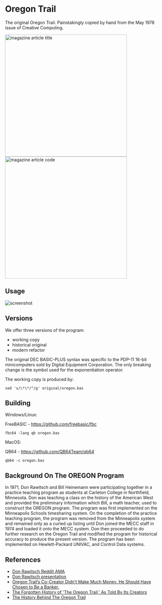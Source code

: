 Oregon Trail
============

The original Oregon Trail. Painstakingly copied by hand from the May 1978
issue of Creative Computing.

<img width="400" alt="magazine article title" src="https://github.com/user-attachments/assets/491481ca-03d2-4cef-bf9d-908c6bd038a1"><img width="400" alt="magazine article code" src="https://github.com/user-attachments/assets/fbb6ae7e-adfa-4136-9ed1-11dd98de0f33">

## Usage

![screenshot](https://i.imgur.com/EW2vHKg.png)

## Versions

We offer three versions of the program:
- working copy
- historical original
- modern refactor

The original DEC BASIC-PLUS syntax was specific to the PDP-11 16-bit minicomputers
sold by Digital Equipment Corporation. The only breaking change is the symbol used
for the exponentiation operator.

The working copy is produced by:

```
sed 's/\*\*/^/g' original/oregon.bas
```

## Building

Windows/Linux:

FreeBASIC - https://github.com/freebasic/fbc

```
fbc64 -lang qb oregon.bas
```

MacOS:

QB64 - https://github.com/QB64Team/qb64

```
qb64 -c oregon.bas
```

Background On The OREGON Program
--------------------------------

In 1971, Don Rawitsch and Bill Heinemann were participating together in
a practice teaching program as students at Carleton College in Northfield,
Minnesota. Don was teaching a class on the history of the American West
and provided the preliminary information which Bill, a math teacher,
used to construct the OREGON program. The program was first implemented
on the Minneapolis Schools timesharing system. On the completion of the
practice teaching program, the program was removed from the Minneapolis
system and remained only as a curled up listing until Don joined the
MECC staff in 1974 and loaded it onto the MECC system. Don then proceeded
to do further research on the Oregon Trail and modified the program for
historical accuracy to produce the present version. The program has been
implemented on Hewlett-Packard UNIVAC, and Control Data systems.

References
----------

* [Don Rawitsch Reddit AMA](https://www.reddit.com/r/IAmA/comments/43ooqf/i_am_don_rawitsch_a_coinventor_of_the_original)
* [Don Rawitsch presentation](http://www.gdcvault.com/play/1024251/Classic-Game-Postmortem-Oregon-Trail)
* [Oregon Trail’s Co-Creator Didn’t Make Much Money. He Should Have Chosen to Be a Banker.](http://www.slate.com/blogs/future_tense/2016/02/01/oregon_trail_co_creator_don_rawitsch_answers_questions_in_reddit_ama_about.html)
* [The Forgotten History of 'The Oregon Trail,' As Told By Its Creators](https://motherboard.vice.com/en_us/article/qkx8vw/the-forgotten-history-of-the-oregon-trail-as-told-by-its-creators)
* [The History Behind The Oregon Trail](https://www.wired.com/2007/06/the-history-beh)

